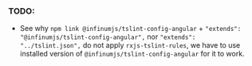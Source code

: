 ### TODO:

- See why `npm link @infinumjs/tslint-config-angular` + `"extends": "@infinumjs/tslint-config-angular",` nor `"extends": "../tslint.json",` do not apply `rxjs-tslint-rules`, we have to use installed version of `@infinumjs/tslint-config-angular` for it to work.
